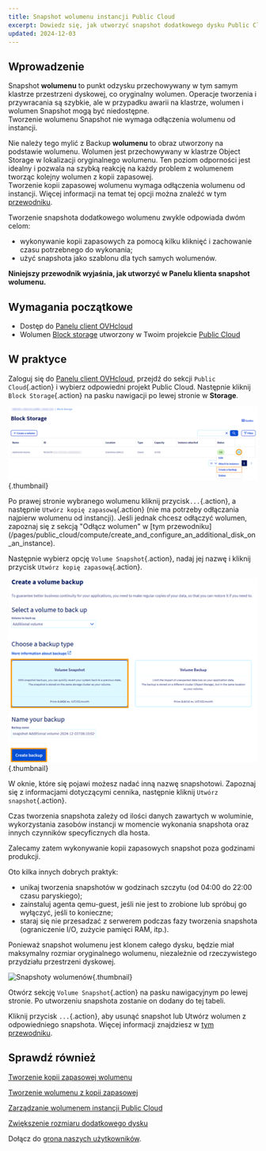 ```yaml
---
title: Snapshot wolumenu instancji Public Cloud
excerpt: Dowiedz się, jak utworzyć snapshot dodatkowego dysku Public Cloud
updated: 2024-12-03
---
```


## Wprowadzenie

Snapshot **wolumenu** to punkt odzysku przechowywany w tym samym klastrze przestrzeni dyskowej, co oryginalny wolumen. Operacje tworzenia i przywracania są szybkie, ale w przypadku awarii na klastrze, wolumen i wolumen Snapshot mogą być niedostępne.<br>
Tworzenie wolumenu Snapshot nie wymaga odłączenia wolumenu od instancji.

Nie należy tego mylić z Backup **wolumenu** to obraz utworzony na podstawie wolumenu. Wolumen jest przechowywany w klastrze Object Storage w lokalizacji oryginalnego wolumenu.
Ten poziom odporności jest idealny i pozwala na szybką reakcję na każdy problem z wolumenem tworząc kolejny wolumen z kopii zapasowej.<br>
Tworzenie kopii zapasowej wolumenu wymaga odłączenia wolumenu od instancji. Więcej informacji na temat tej opcji można znaleźć w tym [przewodniku](/pages/public_cloud/compute/volume-backup).

Tworzenie snapshota dodatkowego wolumenu zwykle odpowiada dwóm celom:

- wykonywanie kopii zapasowych za pomocą kilku kliknięć i zachowanie czasu potrzebnego do wykonania;
- użyć snapshota jako szablonu dla tych samych wolumenów.

**Niniejszy przewodnik wyjaśnia, jak utworzyć w Panelu klienta snapshot wolumenu.**

## Wymagania początkowe

- Dostęp do [Panelu client OVHcloud](/links/manager)
- Wolumen [Block storage](/pages/public_cloud/compute/create_and_configure_an_additional_disk_on_an_instance) utworzony w Twoim projekcie [Public Cloud](/pages/public_cloud/compute/create_a_public_cloud_project)

## W praktyce

Zaloguj się do [Panelu client OVHcloud](/links/manager), przejdź do sekcji `Public Cloud`{.action} i wybierz odpowiedni projekt Public Cloud. Następnie kliknij `Block Storage`{.action} na pasku nawigacji po lewej stronie w **Storage**.

![Snapshoty wolumenów](images/volume_snapshot01.png){.thumbnail}

Po prawej stronie wybranego wolumenu kliknij przycisk`...`{.action}, a następnie `Utwórz kopię zapasową`{.action} (nie ma potrzeby odłączania najpierw wolumenu od instancji). Jeśli jednak chcesz odłączyć wolumen, zapoznaj się z sekcją "Odłącz wolumen" w [tym przewodniku] (/pages/public_cloud/compute/create_and_configure_an_additional_disk_on_an_instance).

Następnie wybierz opcję `Volume Snapshot`{.action}, nadaj jej nazwę i kliknij przycisk `Utwórz kopię zapasową`{.action}.

![Snapshoty wolumenów](images/volume_snapshot02.png){.thumbnail}

W oknie, które się pojawi możesz nadać inną nazwę snapshotowi. Zapoznaj się z informacjami dotyczącymi cennika, następnie kliknij `Utwórz snapshot`{.action}.

Czas tworzenia snapshota zależy od ilości danych zawartych w woluminie, wykorzystania zasobów instancji w momencie wykonania snapshota oraz innych czynników specyficznych dla hosta.

Zalecamy zatem wykonywanie kopii zapasowych snapshot poza godzinami produkcji.

Oto kilka innych dobrych praktyk:

- unikaj tworzenia snapshotów w godzinach szczytu (od 04:00 do 22:00 czasu paryskiego);
- zainstaluj agenta qemu-guest, jeśli nie jest to zrobione lub spróbuj go wyłączyć, jeśli to konieczne;
- staraj się nie przesadzać z serwerem podczas fazy tworzenia snapshota (ograniczenie I/O, zużycie pamięci RAM, itp.).

Ponieważ snapshot wolumenu jest klonem całego dysku, będzie miał maksymalny rozmiar oryginalnego wolumenu, niezależnie od rzeczywistego przydziału przestrzeni dyskowej.

![Snapshoty wolumenów](images/volume_snapshot03.png){.thumbnail}

Otwórz sekcję `Volume Snapshot`{.action} na pasku nawigacyjnym po lewej stronie. Po utworzeniu snapshota zostanie on dodany do tej tabeli.

Kliknij przycisk `...`{.action}, aby usunąć snapshot lub Utwórz wolumen z odpowiedniego snapshota. Więcej informacji znajdziesz w [tym przewodniku](/pages/public_cloud/compute/create-volume-from-snapshot).

## Sprawdź również

[Tworzenie kopii zapasowej wolumenu](/pages/public_cloud/compute/volume-backup)

[Tworzenie wolumenu z kopii zapasowej](/pages/public_cloud/compute/create-volume-from-snapshot)

[Zarządzanie wolumenem instancji Public Cloud](/pages/public_cloud/compute/create_and_configure_an_additional_disk_on_an_instance)

[Zwiększenie rozmiaru dodatkowego dysku](/pages/public_cloud/compute/increase_the_size_of_an_additional_disk)

Dołącz do [grona naszych użytkowników](/links/community).